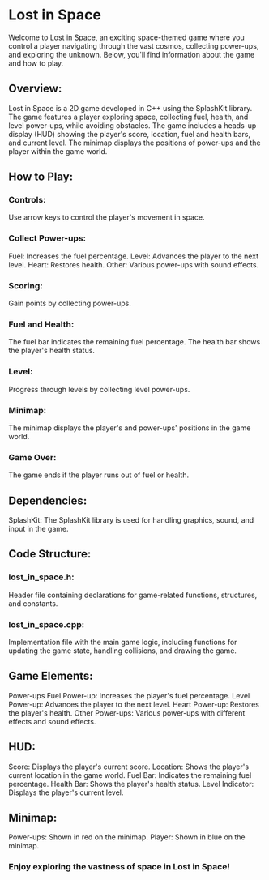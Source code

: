 # Lost in Space
Welcome to Lost in Space, an exciting space-themed game where you control a player navigating through the vast cosmos, collecting power-ups, and exploring the unknown. Below, you'll find information about the game and how to play.

## Overview: 
Lost in Space is a 2D game developed in C++ using the SplashKit library. The game features a player exploring space, collecting fuel, health, and level power-ups, while avoiding obstacles. The game includes a heads-up display (HUD) showing the player's score, location, fuel and health bars, and current level. The minimap displays the positions of power-ups and the player within the game world.

## How to Play: 

### Controls:
Use arrow keys to control the player's movement in space.

### Collect Power-ups:
Fuel: Increases the fuel percentage.
Level: Advances the player to the next level.
Heart: Restores health.
Other: Various power-ups with sound effects.

### Scoring:
Gain points by collecting power-ups.

### Fuel and Health:
The fuel bar indicates the remaining fuel percentage.
The health bar shows the player's health status.

### Level:
Progress through levels by collecting level power-ups.

### Minimap:
The minimap displays the player's and power-ups' positions in the game world.

### Game Over:
The game ends if the player runs out of fuel or health.

## Dependencies:
SplashKit: The SplashKit library is used for handling graphics, sound, and input in the game.

## Code Structure:
### lost_in_space.h: 
Header file containing declarations for game-related functions, structures, and constants.

### lost_in_space.cpp: 
Implementation file with the main game logic, including functions for updating the game state, handling collisions, and drawing the game.

## Game Elements:
Power-ups
Fuel Power-up:
Increases the player's fuel percentage.
Level Power-up:
Advances the player to the next level.
Heart Power-up:
Restores the player's health.
Other Power-ups:
Various power-ups with different effects and sound effects.

## HUD:
Score: Displays the player's current score.
Location: Shows the player's current location in the game world.
Fuel Bar: Indicates the remaining fuel percentage.
Health Bar: Shows the player's health status.
Level Indicator: Displays the player's current level.

## Minimap:
Power-ups: Shown in red on the minimap.
Player: Shown in blue on the minimap.

### Enjoy exploring the vastness of space in Lost in Space!
